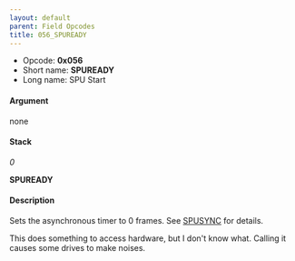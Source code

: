 ```yaml
---
layout: default
parent: Field Opcodes
title: 056_SPUREADY
---
```


-   Opcode: **0x056**
-   Short name: **SPUREADY**
-   Long name: SPU Start

#### Argument

none

#### Stack

  
*0*

**SPUREADY**

#### Description

Sets the asynchronous timer to 0 frames. See [SPUSYNC](164_SPUSYNC) for details.

This does something to access hardware, but I don't know what. Calling it causes some drives to make noises.
